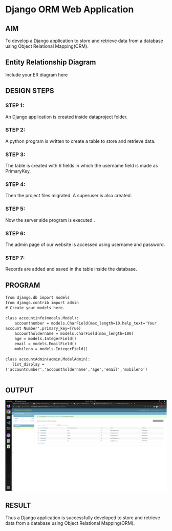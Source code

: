 # Django ORM Web Application

## AIM
To develop a Django application to store and retrieve data from a database using Object Relational Mapping(ORM).

## Entity Relationship Diagram

Include your ER diagram here

## DESIGN STEPS

### STEP 1:
An Django application is created inside dataproject folder.


### STEP 2:
A python program is written to create a table to store and retrieve data.


### STEP 3:
The table is created with 6 fields in which the username field is made as PrimaryKey.

### STEP 4:
Then the project files migrated. A superuser is also created.
### STEP 5:
Now the server side program is executed .
### STEP 6:
The admin page of our website is accessed using username and password.
### STEP 7:
Records are added and saved in the table inside the database.


## PROGRAM
```
from django.db import models
from django.contrib import admin
# Create your models here.

class accountinfo(models.Model):
    accountnumber = models.CharField(max_length=10,help_text='Your account Number',primary_key=True)
    accountholdername = models.CharField(max_length=100)
    age = models.IntegerField()
    email = models.EmailField()
    mobileno = models.IntegerField()

class accountAdmin(admin.ModelAdmin):
   list_display = ('accountnumber','accountholdername','age','email','mobileno')
   
   ```

## OUTPUT
![output](dj.png)


## RESULT
Thus a Django application is successfully developed to store and retrieve data from a database using Object Relational Mapping(ORM).

